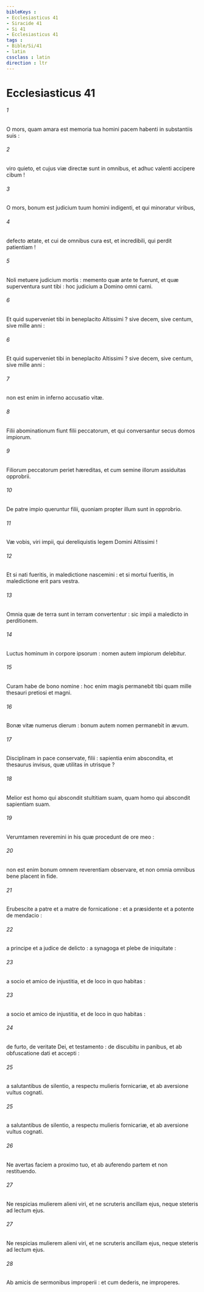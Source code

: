 ```yaml
---
bibleKeys : 
- Ecclesiasticus 41
- Siracide 41
- Si 41
- Ecclesiasticus 41
tags : 
- Bible/Si/41
- latin
cssclass : latin
direction : ltr
---
```


# Ecclesiasticus 41

###### 1
O mors, quam amara est memoria tua homini pacem habenti in substantiis suis :
###### 2
viro quieto, et cujus viæ directæ sunt in omnibus, et adhuc valenti accipere cibum !
###### 3
O mors, bonum est judicium tuum homini indigenti, et qui minoratur viribus,
###### 4
defecto ætate, et cui de omnibus cura est, et incredibili, qui perdit patientiam !
###### 5
Noli metuere judicium mortis : memento quæ ante te fuerunt, et quæ superventura sunt tibi : hoc judicium a Domino omni carni.
###### 6
Et quid superveniet tibi in beneplacito Altissimi ? sive decem, sive centum, sive mille anni :
###### 6
Et quid superveniet tibi in beneplacito Altissimi ? sive decem, sive centum, sive mille anni :
###### 7
non est enim in inferno accusatio vitæ.
###### 8
Filii abominationum fiunt filii peccatorum, et qui conversantur secus domos impiorum.
###### 9
Filiorum peccatorum periet hæreditas, et cum semine illorum assiduitas opprobrii.
###### 10
De patre impio queruntur filii, quoniam propter illum sunt in opprobrio.
###### 11
Væ vobis, viri impii, qui dereliquistis legem Domini Altissimi !
###### 12
Et si nati fueritis, in maledictione nascemini : et si mortui fueritis, in maledictione erit pars vestra.
###### 13
Omnia quæ de terra sunt in terram convertentur : sic impii a maledicto in perditionem.
###### 14
Luctus hominum in corpore ipsorum : nomen autem impiorum delebitur.
###### 15
Curam habe de bono nomine : hoc enim magis permanebit tibi quam mille thesauri pretiosi et magni.
###### 16
Bonæ vitæ numerus dierum : bonum autem nomen permanebit in ævum.
###### 17
Disciplinam in pace conservate, filii : sapientia enim abscondita, et thesaurus invisus, quæ utilitas in utrisque ?
###### 18
Melior est homo qui abscondit stultitiam suam, quam homo qui abscondit sapientiam suam.
###### 19
Verumtamen reveremini in his quæ procedunt de ore meo :
###### 20
non est enim bonum omnem reverentiam observare, et non omnia omnibus bene placent in fide.
###### 21
Erubescite a patre et a matre de fornicatione : et a præsidente et a potente de mendacio :
###### 22
a principe et a judice de delicto : a synagoga et plebe de iniquitate :
###### 23
a socio et amico de injustitia, et de loco in quo habitas :
###### 23
a socio et amico de injustitia, et de loco in quo habitas :
###### 24
de furto, de veritate Dei, et testamento : de discubitu in panibus, et ab obfuscatione dati et accepti :
###### 25
a salutantibus de silentio, a respectu mulieris fornicariæ, et ab aversione vultus cognati.
###### 25
a salutantibus de silentio, a respectu mulieris fornicariæ, et ab aversione vultus cognati.
###### 26
Ne avertas faciem a proximo tuo, et ab auferendo partem et non restituendo.
###### 27
Ne respicias mulierem alieni viri, et ne scruteris ancillam ejus, neque steteris ad lectum ejus.
###### 27
Ne respicias mulierem alieni viri, et ne scruteris ancillam ejus, neque steteris ad lectum ejus.
###### 28
Ab amicis de sermonibus improperii : et cum dederis, ne improperes.
